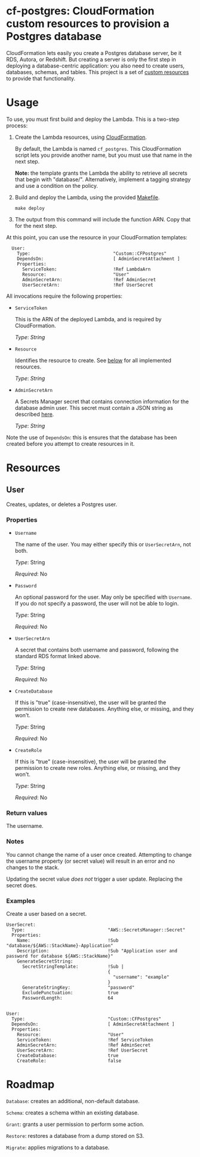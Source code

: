 # cf-postgres: CloudFormation custom resources to provision a Postgres database

CloudFormation lets easily you create a Postgres database server, be it RDS, Autora, or Redshift.
But creating a server is only the first step in deploying a database-centric application: you
also need to create users, databases, schemas, and tables. This project is a set of [custom
resources](https://docs.aws.amazon.com/AWSCloudFormation/latest/UserGuide/template-custom-resources-lambda.html)
to provide that functionality.


# Usage

To use, you must first build and deploy the Lambda. This is a two-step process:

1. Create the Lambda resources, using [CloudFormation](cloudformation/deploy.yml).

   By default, the Lambda is named `cf_postgres`. This CloudFormation script lets
   you provide another name, but you must use that name in the next step.

   **Note:** the template grants the Lambda the ability to retrieve all secrets
   that begin with "database/". Alternatively, implement a tagging strategy and
   use a condition on the policy.

2. Build and deploy the Lambda, using the provided [Makefile](Makefile).

   ```
   make deploy
   ```

3. The output from this command will include the function ARN. Copy that for the
   next step.

At this point, you can use the resource in your CloudFormation templates:

```
  User:
    Type:                               "Custom::CFPostgres"
    DependsOn:                          [ AdminSecretAttachment ]
    Properties:
      ServiceToken:                     !Ref LambdaArn
      Resource:                         "User"
      AdminSecretArn:                   !Ref AdminSecret
      UserSecretArn:                    !Ref UserSecret
```

All invocations require the following properties:

* `ServiceToken`

  This is the ARN of the deployed Lambda, and is required by CloudFormation.

  _Type_: _String_

* `Resource`

  Identifies the resource to create. See [below](#resources) for all implemented resources.

  _Type_: _String_

* `AdminSecretArn`

  A Secrets Manager secret that contains connection information for the database admin user.
  This secret must contain a JSON string as described
  [here](https://docs.aws.amazon.com/secretsmanager/latest/userguide/reference_secret_json_structure.html#reference_secret_json_structure_rds-postgres).

  _Type_: _String_

Note the use of `DependsOn`: this is ensures that the database has been created
before you attempt to create resources in it.


# Resources

## User

Creates, updates, or deletes a Postgres user.

### Properties

* `Username`

  The name of the user. You may either specify this or `UserSecretArn`, not both.

  _Type_: String

  _Required_: No

* `Password`

  An optional password for the user. May only be specified with `Username`. If
  you do not specify a password, the user will not be able to login.

  _Type_: String

  _Required_: No

* `UserSecretArn`

  A secret that contains both username and password, following the standard RDS
  format linked above.

  _Type_: String

  _Required_: No

* `CreateDatabase`

  If this is "true" (case-insensitive), the user will be granted the permission
  to create new databases. Anything else, or missing, and they won't.

  _Type_: String

  _Required_: No

* `CreateRole`

  If this is "true" (case-insensitive), the user will be granted the permission
  to create new roles. Anything else, or missing, and they won't.

  _Type_: String

  _Required_: No


### Return values

The username.


### Notes

You cannot change the name of a user once created. Attempting to change the username
property (or secret value) will result in an error and no changes to the stack.

Updating the secret value _does not_ trigger a user update. Replacing the secret does.


### Examples

Create a user based on a secret.

```
UserSecret:
  Type:                               "AWS::SecretsManager::Secret"
  Properties:
    Name:                             !Sub "database/${AWS::StackName}-Application"
    Description:                      !Sub "Application user and password for database ${AWS::StackName}"
    GenerateSecretString:
      SecretStringTemplate:           !Sub |
                                      {
                                        "username": "example"
                                      }
      GenerateStringKey:              "password"
      ExcludePunctuation:             true
      PasswordLength:                 64


User:
  Type:                               "Custom::CFPostgres"
  DependsOn:                          [ AdminSecretAttachment ]
  Properties:
    Resource:                         "User"
    ServiceToken:                     !Ref ServiceToken
    AdminSecretArn:                   !Ref AdminSecret
    UserSecretArn:                    !Ref UserSecret
    CreateDatabase:                   true
    CreateRole:                       false
```



# Roadmap

`Database`: creates an additional, non-default database.

`Schema`: creates a schema within an existing database.

`Grant`: grants a user permission to perform some action.

`Restore`: restores a database from a dump stored on S3.

`Migrate`: applies migrations to a database.

